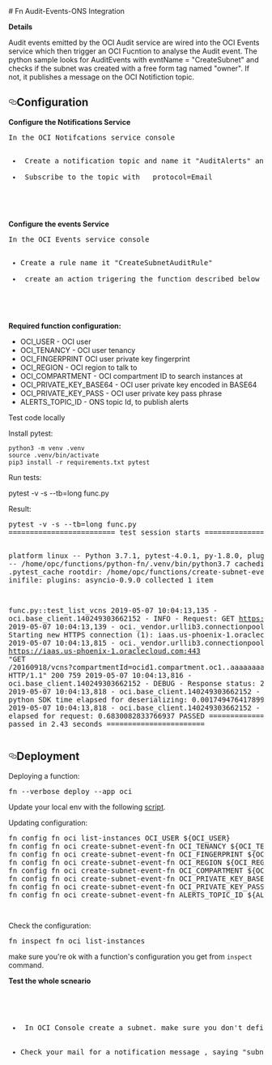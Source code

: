 <!DOCTYPE html>
<html lang="en">
<head>
  <meta charset="utf-8">
  <link rel="dns-prefetch" href="https://github.githubassets.com">
  <link rel="dns-prefetch" href="https://avatars0.githubusercontent.com">
  <link rel="dns-prefetch" href="https://avatars1.githubusercontent.com">
  <link rel="dns-prefetch" href="https://avatars2.githubusercontent.com">
  <link rel="dns-prefetch" href="https://avatars3.githubusercontent.com">
  <link rel="dns-prefetch" href="https://github-cloud.s3.amazonaws.com">
  <link rel="dns-prefetch" href="https://user-images.githubusercontent.com/">
    </head>
    <body>
# Fn Audit-Events-ONS Integration 


<p><b>Details</b><p>
    Audit events emitted by the OCI Audit service are wired into the OCI Events service which then trigger an OCI Fucntion to analyse the Audit event. 
  The python sample looks for AuditEvents with evntName = "CreateSubnet"  and checks if the subnet was created with a free form tag named "owner". If not, it publishes a message on the OCI Notifiction topic.

<h2><a id="user-content-deployment" class="anchor" aria-hidden="true" href="#deployment"><svg class="octicon octicon-link" viewBox="0 0 16 16" version="1.1" width="16" height="16" aria-hidden="true"><path fill-rule="evenodd" d="M4 9h1v1H4c-1.5 0-3-1.69-3-3.5S2.55 3 4 3h4c1.45 0 3 1.69 3 3.5 0 1.41-.91 2.72-2 3.25V8.59c.58-.45 1-1.27 1-2.09C10 5.22 8.98 4 8 4H4c-.98 0-2 1.22-2 2.5S3 9 4 9zm9-3h-1v1h1c1 0 2 1.22 2 2.5S13.98 12 13 12H9c-.98 0-2-1.22-2-2.5 0-.83.42-1.64 1-2.09V6.25c-1.09.53-2 1.84-2 3.25C6 11.31 7.55 13 9 13h4c1.45 0 3-1.69 3-3.5S14.5 6 13 6z"></path></svg></a>Configuration</h2>
<p><b>Configure the Notifications Service</b></p>
<div class="highlight highlight-source-shell"><pre>
In the OCI Notifcations service console
<ul>
<li> Create a notification topic and name it "AuditAlerts" and write down the topic ocid, as you will use it to define the configuration  variable "ALERTS_TOPIC_ID" </li>
<li> Subscribe to the topic with   protocol=Email </li>
</ul>
  </pre>
</div>

<p><b>Configure the events Service</b></p>
<div class="highlight highlight-source-shell"><pre>
In the OCI Events service console
<ul>
<li>Create a rule name it "CreateSubnetAuditRule" </li>
<li> create an action trigering the function described below </li>
</ul>
  </pre>
</div>
<p><b>Required function configuration:</b></p>
<ul>
<li>OCI_USER - OCI user</li>
<li>OCI_TENANCY - OCI user tenancy</li>
<li>OCI_FINGERPRINT OCI user private key fingerprint</li>
<li>OCI_REGION - OCI region to talk to</li>
<li>OCI_COMPARTMENT - OCI compartment ID to search instances at</li>
<li>OCI_PRIVATE_KEY_BASE64 - OCI user private key encoded in BASE64</li>
<li>OCI_PRIVATE_KEY_PASS - OCI user private key pass phrase</li>
<li>ALERTS_TOPIC_ID - ONS  topic Id, to publish alerts</li>  
</ul>


<p>Test code locally</p>
Install pytest:

    python3 -m venv .venv
    source .venv/bin/activate
    pip3 install -r requirements.txt pytest
    
<p>Run tests:</p>

pytest -v -s --tb=long func.py

<p>Result:</p>
<div class="highlight highlight-source-shell"><pre>pytest -v -s --tb=long func.py 
========================= test session starts =========================
  
platform linux -- Python 3.7.1, pytest-4.0.1, py-1.8.0, pluggy-0.9.0 -- /home/opc/functions/python-fn/.venv/bin/python3.7
cachedir: .pytest_cache
rootdir: /home/opc/functions/create-subnet-event-fn, inifile:
plugins: asyncio-0.9.0
collected 1 item

func.py::test_list_vcns 2019-05-07 10:04:13,135 - oci.base_client.140249303662152 - INFO - Request: GET https://iaas.us-phoenix-1.oraclecloud.com/20160918/vcns
2019-05-07 10:04:13,139 - oci._vendor.urllib3.connectionpool - DEBUG - Starting new HTTPS connection (1): iaas.us-phoenix-1.oraclecloud.com:443
2019-05-07 10:04:13,815 - oci._vendor.urllib3.connectionpool - DEBUG - https://iaas.us-phoenix-1.oraclecloud.com:443 "GET /20160918/vcns?compartmentId=ocid1.compartment.oc1..aaaaaaaan7xxltzqchrbmhy76z6kcq5vjgk53bomoshzjdmvgmtu33hpwnrq HTTP/1.1" 200 759
2019-05-07 10:04:13,816 - oci.base_client.140249303662152 - DEBUG - Response status: 200
2019-05-07 10:04:13,818 - oci.base_client.140249303662152 - DEBUG - python SDK time elapsed for deserializing: 0.0017494764178991318
2019-05-07 10:04:13,818 - oci.base_client.140249303662152 - DEBUG - time elapsed for request: 0.6830082833766937
PASSED
====================== 1 passed in 2.43 seconds =======================
</pre></div>

<h2><a id="user-content-deployment" class="anchor" aria-hidden="true" href="#deployment"><svg class="octicon octicon-link" viewBox="0 0 16 16" version="1.1" width="16" height="16" aria-hidden="true"><path fill-rule="evenodd" d="M4 9h1v1H4c-1.5 0-3-1.69-3-3.5S2.55 3 4 3h4c1.45 0 3 1.69 3 3.5 0 1.41-.91 2.72-2 3.25V8.59c.58-.45 1-1.27 1-2.09C10 5.22 8.98 4 8 4H4c-.98 0-2 1.22-2 2.5S3 9 4 9zm9-3h-1v1h1c1 0 2 1.22 2 2.5S13.98 12 13 12H9c-.98 0-2-1.22-2-2.5 0-.83.42-1.64 1-2.09V6.25c-1.09.53-2 1.84-2 3.25C6 11.31 7.55 13 9 13h4c1.45 0 3-1.69 3-3.5S14.5 6 13 6z"></path></svg></a>Deployment</h2>
<p>Deploying a function:</p>
<div class="highlight highlight-source-shell"><pre>fn --verbose deploy --app oci</pre></div>
<p>Update your local env with the following <a href="https://github.com/mbenolie/oci-fn-audit-events/blob/master/setup_local.sh">script</a>.</p>
<p>Updating configuration:</p>
<div class="highlight highlight-source-shell"><pre>fn config fn oci list-instances OCI_USER <span class="pl-smi">${OCI_USER}</span>
fn config fn oci create-subnet-event-fn OCI_TENANCY <span class="pl-smi">${OCI_TENANCY}</span>
fn config fn oci create-subnet-event-fn OCI_FINGERPRINT <span class="pl-smi">${OCI_FINGERPRINT}</span>
fn config fn oci create-subnet-event-fn OCI_REGION <span class="pl-smi">${OCI_REGION}</span>
fn config fn oci create-subnet-event-fn OCI_COMPARTMENT <span class="pl-smi">${OCI_COMPARTMENT}</span>
fn config fn oci create-subnet-event-fn OCI_PRIVATE_KEY_BASE64 <span class="pl-smi">${OCI_PRIVATE_KEY_BASE64}</span>
fn config fn oci create-subnet-event-fn OCI_PRIVATE_KEY_PASS <span class="pl-smi">${OCI_PRIVATE_KEY_PASS}</span>
fn config fn oci create-subnet-event-fn ALERTS_TOPIC_ID <span class="pl-smi">${ALERTS_TOPIC_ID}</span>

</pre></div>
<p>Check the configuration:</p>
<div class="highlight highlight-source-shell"><pre>fn inspect fn oci list-instances</pre></div>
<p>make sure you're ok with a function's configuration you get from <code>inspect</code> command.</p>
</article>
      </div>
  </div>
 

<p><b>Test the whole scneario</b></p>
 <div class="highlight highlight-source-shell"><pre>
 <ul>
  <li> In OCI Console create a subnet. make sure you don't define a free-form tag named "owner"</li>
  <li>Check your mail for a notification message , saying "subnet <your subnet name> does not have an owner tag defined"</li>
  </ul>
 </pre>
</div>
</body></html>
